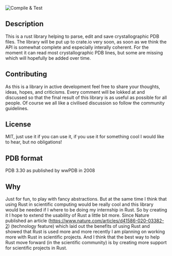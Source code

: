 ![Compile & Test](https://github.com/nonnominandus/rust-pdb/workflows/Compile%20&%20Test/badge.svg)

## Description
This is a rust library helping to parse, edit and save crystallographic PDB files. The library will be put up to crate.io very soon, as soon as we think the API is somewhat complete and especially interally coherent. For the moment it can read most crystallographic PDB lines, but some are missing which will hopefully be added over time.

## Contributing
As this is a library in active development feel free to share your thoughts, ideas, hopes, and criticisms. Every comment will be lokked at and discussed so that the final result of this library is as useful as possible for all people. Of course we all like a civilised discussion so follow the community guidelines.

## License
MIT, just use it if you can use it, if you use it for something cool I would like to hear, but no obligations!

## PDB format
PDB 3.30 as published by wwPDB in 2008

## Why
Just for fun, to play with fancy abstractions. But at the same time I think that using Rust in scientific computing would be really cool and this library would be needed if I where to be doing my internship in Rust. So by creating it I hope to extend the usability of Rust a little bit more. Since Nature published an article (https://www.nature.com/articles/d41586-020-03382-2) (technology feature) which laid out the benefits of using Rust and showed that Rust is used more and more recently I am planning on working more with Rust in scientific projects. And I think that the best way to help Rust move forward (in the scientific community) is by creating more support for scientific projects in Rust.
